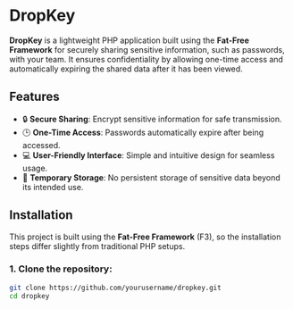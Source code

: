 # DropKey  

**DropKey** is a lightweight PHP application built using the **Fat-Free Framework** for securely sharing sensitive information, such as passwords, with your team. It ensures confidentiality by allowing one-time access and automatically expiring the shared data after it has been viewed.  

## Features  
- 🔒 **Secure Sharing**: Encrypt sensitive information for safe transmission.  
- 🕒 **One-Time Access**: Passwords automatically expire after being accessed.  
- 💻 **User-Friendly Interface**: Simple and intuitive design for seamless usage.  
- 🧹 **Temporary Storage**: No persistent storage of sensitive data beyond its intended use.  

## Installation  

This project is built using the **Fat-Free Framework** (F3), so the installation steps differ slightly from traditional PHP setups.

### 1. Clone the repository:  
   ```bash
   git clone https://github.com/yourusername/dropkey.git
   cd dropkey
